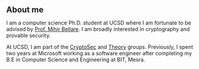 <h2 id="about" style="margin: 2px 0px 10px;">About me</h2>

I am a computer science Ph.D. student at UCSD where I am fortunate to be advised by [Prof. Mihir Bellare](https://cseweb.ucsd.edu/~mihir/). I am broadly interested in cryptography and provable security. 

At UCSD, I am part of the [CryptoSec](https://cryptosec.ucsd.edu/) and [Theory](https://cstheory.ucsd.edu/home.html) groups. Previously, I spent two years at Microsoft working as a software engineer after completing my B.E in Computer Science and Engineering at BIT, Mesra.